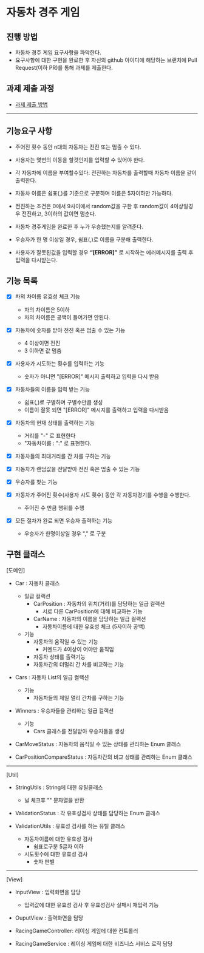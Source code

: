 # 자동차 경주 게임
## 진행 방법
* 자동차 경주 게임 요구사항을 파악한다.
* 요구사항에 대한 구현을 완료한 후 자신의 github 아이디에 해당하는 브랜치에 Pull Request(이하 PR)를 통해 과제를 제출한다.

## 과제 제출 과정
* [과제 제출 방법](https://github.com/next-step/nextstep-docs/tree/master/precourse)


---

## 기능요구 사항

    
* 주어진 횟수 동안 n대의 자동차는 전진 또는 멈출 수 있다.  

* 사용자는 몇번의 이동을 할것인지를 입력할 수 있어야 한다.

* 각 자동차에 이름을 부여할수있다. 전진하는 자동차를 출력할때 자동차 이름을 같이 출력한다.

* 자동차 이름은 쉼표(,)를 기준으로 구분하며 이름은 5자이하만 가능하다.

* 전진하는 조건은 0에서 9사이에서 random값을 구한 후 random값이 4이상일경우 전진하고,
3이하의 값이면 멈춘다.

* 자동차 경주게임을 완료한 후 누가 우승했는지를 알려준다.

* 우승자가 한 명 이상일 경우, 쉼표(,)로 이름을 구분해 출력한다.

* 사용자가 잘못된값을 입력할 경우 **“[ERROR]”** 로 시작하는 에러메시지를 출력 후 입력을 다시받는다.  

## 기능 목록 

  - [X] 차의 차이름 유효성 체크 기능 
    - 차의 차이름은 5이하
    - 차의 차이름은 공백이 들어가면 안된다.
    
    
  - [X] 자동차에 숫자를 받아 전진 혹은 멈출 수 있는 기능 
    - 4 이상이면 전진 
    - 3 이하면 값 멈춤  

    
  - [X] 사용자가 시도하는 횟수를 입력하는 기능 
      * 숫자가 아니면 "[ERROR]" 메시지 출력하고 입력을 다시 받음  
      
  - [X] 자동차들의 이름을 입력 받는 기능
    * 쉼표(,)로 구별하며 구별수만큼 생성
    * 이름이 잘못 되면 "[ERROR]" 메시지를 출력하고 입력을 다시받음
    
  - [X] 자동차의 현재 상태를 출력하는 기능 
    * 거리를 "-" 로 표현한다
    * "자동차이름 : ":" 로 표현한다.

  - [X] 자동차들의 최대거리를 간 차를 구하는 기능

  - [X] 자동차가 랜덤값을 전달받아 전진 혹은 멈출 수 있는 기능

  - [X] 우승자를 찾는 기능 
    
  - [X] 자동차가 주어진 횟수(사용자 시도 횟수) 동안 각 자동차경기를 수행을 수행한다.
    * 주어진 수 만큼 행위를 수행  
    
  - [X] 모든 절차가 완료 되면 우승자 출력하는 기능
    * 우승자가 한명이상일 경우 "," 로 구분 

## 구현 클래스  
[도메인] 
  * Car : 자동차 클래스
    * 일급 컬랙션 
      * CarPosition : 자동차의 위치(거리)를 담당하는 일급 컬랙션 
         * 서로 다른 CarPosition에 대해 비교하는 기능
      * CarName : 자동차의 이름을 담당하는 일급 컬랙션
        * 자동차이름에 대한 유효성 체크 (5자이하 공백)
    * 기능 
      * 자동차의 움직일 수 있는 기능 
        * 커멘드가 4이상이 어야만 움직임
      * 자동차 상태를 출력기능 
      * 자동차간의 더멀리 간 차를 비교하는 기능 
  
  * Cars : 자동차 List의 일급 컬랙션  
    * 기능
      * 자동차들의 제일 멀리 간차를 구하는 기능 

  * Winners : 우승자들을 관리하는 일급 컬랙션 
    * 기능 
      * Cars 클래스를 전달받아 우승자들을 생성    

  * CarMoveStatus : 자동차의 움직일 수 있는 상태를 관리하는 Enum 클래스
  * CarPositionCompareStatus : 자동차간의 비교 상태를 관리하는 Enum 클래스
---
[Util]
* StringUtils : String에 대한 유틸클래스 
  * 널 체크후 "" 문자열을 반환  

  
* ValidationStatus : 각 유효성검사 상태를 담당하는 Enum 클래스  


* ValidationUtils : 유효성 검사를 하는 유틸 클래스
  * 자동차이름에 대한 유효성 검사 
    * 쉼표로구분 5글자 이하
  * 시도횟수에 대한 유효성 검사 
    * 숫자 판별 
--- 
[View]
* InputView : 입력화면을 담당 
    * 입력값에 대한 유효성 검사 후 유효성검사 실패시 재입력 기능 
* OuputView : 출력화면을 담당

* RacingGameController: 레이싱 게임에 대한 컨트롤러
* RacingGameService : 레이싱 게임에 대한 비즈니스 서비스 로직 담당 

